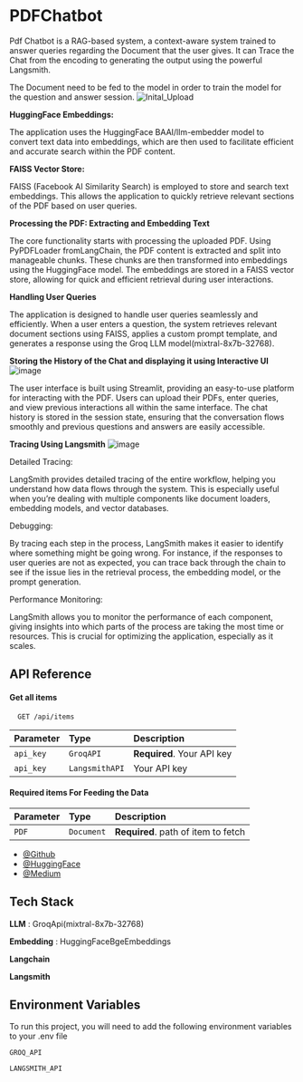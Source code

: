 
# PDFChatbot

Pdf Chatbot is a RAG-based system, a context-aware system trained to answer queries regarding the Document that the user gives. It can Trace the Chat from the encoding to generating the output using the powerful Langsmith.

The Document need to be fed to the model in order to train the model for the question and answer session.
![Inital_Upload](https://github.com/user-attachments/assets/f80b5a07-4e63-45a2-8b92-84bd6273e99f)

**HuggingFace Embeddings:**

The application uses the HuggingFace BAAI/llm-embedder model to convert text data into embeddings, which are then used to facilitate efficient and accurate search within the PDF content.

**FAISS Vector Store:**

FAISS (Facebook AI Similarity Search) is employed to store and search text embeddings. This allows the application to quickly retrieve relevant sections of the PDF based on user queries.

**Processing the PDF: Extracting and Embedding Text**

The core functionality starts with processing the uploaded PDF. Using PyPDFLoader fromLangChain, the PDF content is extracted and split into manageable chunks. These chunks are then transformed into embeddings using the HuggingFace model. The embeddings are stored in a FAISS vector store, allowing for quick and efficient retrieval during user interactions.

**Handling User Queries**

The application is designed to handle user queries seamlessly and efficiently. When a user enters a question, the system retrieves relevant document sections using FAISS, applies a custom prompt template, and generates a response using the Groq LLM model(mixtral-8x7b-32768).

**Storing the History of the Chat and displaying it using Interactive UI**
![image](https://github.com/user-attachments/assets/8ef44055-06b1-4d2c-b347-6e6d37c9d27d)

The user interface is built using Streamlit, providing an easy-to-use platform for interacting with the PDF. Users can upload their PDFs, enter queries, and view previous interactions all within the same interface. The chat history is stored in the session state, ensuring that the conversation flows smoothly and previous questions and answers are easily accessible.

**Tracing Using Langsmith**
![image](https://github.com/user-attachments/assets/2cb8cc76-dc63-4700-89eb-8a06d2071870)

Detailed Tracing:

LangSmith provides detailed tracing of the entire workflow, helping you understand how data flows through the system. This is especially useful when you’re dealing with multiple components like document loaders, embedding models, and vector databases.

Debugging:

By tracing each step in the process, LangSmith makes it easier to identify where something might be going wrong. For instance, if the responses to user queries are not as expected, you can trace back through the chain to see if the issue lies in the retrieval process, the embedding model, or the prompt generation.

Performance Monitoring:

LangSmith allows you to monitor the performance of each component, giving insights into which parts of the process are taking the most time or resources. This is crucial for optimizing the application, especially as it scales.

## API Reference

#### Get all items

```http
  GET /api/items
```

| Parameter | Type     | Description                |
| :-------- | :------- | :------------------------- |
| `api_key` | `GroqAPI` | **Required**. Your API key |
| `api_key` | `LangsmithAPI` |  Your API key |

#### Required items For Feeding the Data

| Parameter | Type     | Description                       |
| :-------- | :------- | :-------------------------------- |
| `PDF`      | `Document` | **Required**. path of item to fetch |







- [@Github](https://www.github.com/JohnPrabhasith)
- [@HuggingFace](https://www.huggingface.co/BLJohnPrabhasith)
- [@Medium](https://medium.com/@johnprabhasith)
## Tech Stack

**LLM** : GroqApi(mixtral-8x7b-32768)

**Embedding** : HuggingFaceBgeEmbeddings

**Langchain** 

**Langsmith**




## Environment Variables

To run this project, you will need to add the following environment variables to your .env file

`GROQ_API`

`LANGSMITH_API`


